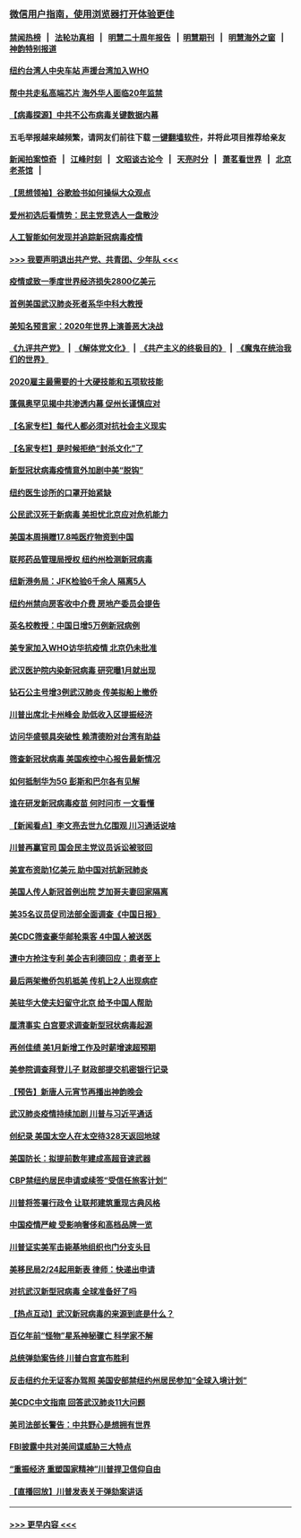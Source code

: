 ### [微信用户指南，使用浏览器打开体验更佳](https://github.com/gfw-breaker/banned-news1/blob/master/indexes/wechat-guide.md?t=0)
#### [禁闻热榜](热点新闻.md?t=0)  &nbsp;&nbsp;|&nbsp;&nbsp; [法轮功真相](https://github.com/gfw-breaker/truth/blob/master/README.md?t=0) &nbsp;&nbsp;|&nbsp;&nbsp; [明慧二十周年报告](https://github.com/gfw-breaker/mh-reports/blob/master/README.md?t=0) &nbsp;&nbsp;|&nbsp;&nbsp;[明慧期刊](https://github.com/gfw-breaker/mh-qikan) &nbsp;&nbsp;|&nbsp;&nbsp; [明慧海外之窗](https://github.com/gfw-breaker/mh-news/blob/master/README.md?t=0) &nbsp;&nbsp;|&nbsp;&nbsp; [神韵特别报道](https://github.com/gfw-breaker/mh-news/blob/master/shenyun.md?t=0)
#### [纽约台湾人中央车站  声援台湾加入WHO](../pages/nsc412/n11857757.md?t=02102222) 
#### [帮中共走私高端芯片 海外华人面临20年监禁](../pages/nsc412/n11855016.md?t=02102222) 
#### [【病毒探源】中共不公布病毒关键数据内幕](../pages/nsc412/n11856584.md?t=02102222) 
#### 五毛举报越来越频繁，请网友们前往下载 [一键翻墙软件](https://github.com/gfw-breaker/ssr-accounts)，并将此项目推荐给亲友
#### [新闻拍案惊奇](https://github.com/gfw-breaker/banned-news1/blob/master/pages/link4.md) &nbsp;&nbsp;|&nbsp;&nbsp; [江峰时刻](https://github.com/gfw-breaker/banned-news1/blob/master/pages/link4.md) &nbsp;&nbsp;|&nbsp;&nbsp; [文昭谈古论今](https://github.com/gfw-breaker/banned-news1/blob/master/pages/link4.md) &nbsp;&nbsp;|&nbsp;&nbsp; [天亮时分](https://github.com/gfw-breaker/banned-news1/blob/master/pages/link4.md) &nbsp;&nbsp;|&nbsp;&nbsp; [萧茗看世界](https://github.com/gfw-breaker/banned-news1/blob/master/pages/link4.md) &nbsp;&nbsp;|&nbsp;&nbsp; [北京老茶馆](https://github.com/gfw-breaker/banned-news1/blob/master/pages/link4.md) &nbsp;&nbsp;|&nbsp;&nbsp; 
#### [【思想领袖】谷歌脸书如何操纵大众观点](../pages/nsc412/n11680874.md?t=02102222) 
#### [爱州初选后看情势：民主党竞选人一盘散沙](../pages/nsc412/n11856557.md?t=02102222) 
#### [人工智能如何发现并追踪新冠病毒疫情](../pages/nsc412/n11856398.md?t=02102222) 
#### [>>> 我要声明退出共产党、共青团、少年队 <<<](https://github.com/begood0513/goodnews/blob/master/quit/letter.md) 
#### [疫情或致一季度世界经济损失2800亿美元](../pages/nsc412/n11855639.md?t=02102222) 
#### [首例美国武汉肺炎死者系华中科大教授](../pages/nsc412/n11855500.md?t=02102222) 
#### [美知名预言家：2020年世界上演善恶大决战](../pages/nsc412/n11855418.md?t=02102222) 
#### [《九评共产党》](https://github.com/begood0513/9ping.md/blob/master/README.md) &nbsp;|&nbsp; [《解体党文化》](../../../../jtdwh.md/blob/master/README.md)  &nbsp;|&nbsp; [《共产主义的终极目的》](../../../../gczydzjmd.md/blob/master/README.md) &nbsp;|&nbsp; [《魔鬼在统治我们的世界》](../../../../mgztzwmdsj.md/blob/master/README.md) 
#### [2020雇主最需要的十大硬技能和五项软技能](../pages/nsc412/n11850953.md?t=02102222) 
#### [蓬佩奥罕见揭中共渗透内幕 促州长谨慎应对](../pages/nsc412/n11854685.md?t=02102222) 
#### [【名家专栏】每代人都必须对抗社会主义现实](../pages/nsc412/n11831412.md?t=02102222) 
#### [【名家专栏】是时候拒绝“封杀文化”了](../pages/nsc412/n11814093.md?t=02102222) 
#### [新型冠状病毒疫情意外加剧中美“脱钩”](../pages/nsc412/n11854475.md?t=02102222) 
#### [纽约医生诊所的口罩开始紧缺](../pages/nsc412/n11853364.md?t=02102222) 
#### [公民武汉死于新病毒 美担忧北京应对危机能力](../pages/nsc412/n11854331.md?t=02102222) 
#### [美国本周捐赠17.8吨医疗物资到中国](../pages/nsc412/n11854269.md?t=02102222) 
#### [联邦药品管理局授权  纽约州检测新冠病毒](../pages/nsc412/n11853371.md?t=02102222) 
#### [纽新港务局：JFK检验6千余人  隔离5人](../pages/nsc412/n11853366.md?t=02102222) 
#### [纽约州禁向房客收中介费  房地产委员会提告](../pages/nsc412/n11853360.md?t=02102222) 
#### [英名校教授：中国日增5万例新冠病例](../pages/nsc412/n11854174.md?t=02102222) 
#### [美专家加入WHO访华抗疫情 北京仍未批准](../pages/nsc412/n11854043.md?t=02102222) 
#### [武汉医护院内染新冠病毒 研究曝1月就出现](../pages/nsc412/n11852928.md?t=02102222) 
#### [钻石公主号增3例武汉肺炎 传美拟船上撤侨](../pages/nsc412/n11853240.md?t=02102222) 
#### [川普出席北卡州峰会 助低收入区提振经济](../pages/nsc412/n11853232.md?t=02102222) 
#### [访问华盛顿具突破性 赖清德盼对台湾有助益](../pages/nsc412/n11853129.md?t=02102222) 
#### [筛查新冠状病毒 美国疾控中心报告最新情况](../pages/nsc412/n11853070.md?t=02102222) 
#### [如何抵制华为5G 彭斯和巴尔各有见解](../pages/nsc412/n11852535.md?t=02102222) 
#### [谁在研发新冠病毒疫苗 何时问市 一文看懂](../pages/nsc412/n11852840.md?t=02102222) 
#### [【新闻看点】李文亮去世九亿围观 川习通话说啥](../pages/nsc412/n11852360.md?t=02102222) 
#### [川普再赢官司 国会民主党议员诉讼被驳回](../pages/nsc412/n11852287.md?t=02102222) 
#### [美宣布资助1亿美元 助中国对抗新冠肺炎](../pages/nsc412/n11852531.md?t=02102222) 
#### [美国人传人新冠首例出院 芝加哥夫妻回家隔离](../pages/nsc412/n11852452.md?t=02102222) 
#### [美35名议员促司法部全面调查《中国日报》](../pages/nsc412/n11852435.md?t=02102222) 
#### [美CDC筛查豪华邮轮乘客 4中国人被送医](../pages/nsc412/n11852085.md?t=02102222) 
#### [遭中方抢注专利 美企吉利德回应：患者至上](../pages/nsc412/n11852037.md?t=02102222) 
#### [最后两架撤侨包机抵美 传机上2人出现病症](../pages/nsc412/n11852173.md?t=02102222) 
#### [美驻华大使夫妇留守北京 给予中国人帮助](../pages/nsc412/n11852165.md?t=02102222) 
#### [厘清事实 白宫要求调查新型冠状病毒起源](../pages/nsc412/n11852106.md?t=02102222) 
#### [再创佳绩 美1月新增工作及时薪增速超预期](../pages/nsc412/n11852174.md?t=02102222) 
#### [美参院调查拜登儿子 财政部提交机密银行记录](../pages/nsc412/n11851808.md?t=02102222) 
#### [【预告】新唐人元宵节再播出神韵晚会](../pages/nsc412/n11843192.md?t=02102222) 
#### [武汉肺炎疫情持续加剧 川普与习近平通话](../pages/nsc412/n11851613.md?t=02102222) 
#### [创纪录 美国太空人在太空待328天返回地球](../pages/nsc412/n11851266.md?t=02102222) 
#### [美国防长：拟提前数年建成高超音速武器](../pages/nsc412/n11850959.md?t=02102222) 
#### [CBP禁纽约居民申请或续签“受信任旅客计划”](../pages/nsc412/n11850857.md?t=02102222) 
#### [川普将签署行政令 让联邦建筑重现古典风格](../pages/nsc412/n11850654.md?t=02102222) 
#### [中国疫情严峻 受影响奢侈和高档品牌一览](../pages/nsc412/n11850319.md?t=02102222) 
#### [川普证实美军击毙基地组织也门分支头目](../pages/nsc412/n11850383.md?t=02102222) 
#### [美移民局2/24起用新表 律师：快递出申请](../pages/nsc412/n11848220.md?t=02102222) 
#### [对抗武汉新型冠病毒 全球准备好了吗](../pages/nsc412/n11850142.md?t=02102222) 
#### [【热点互动】武汉新冠病毒的来源到底是什么？](../pages/nsc412/n11849749.md?t=02102222) 
#### [百亿年前“怪物”星系神秘骤亡 科学家不解](../pages/nsc412/n11849863.md?t=02102222) 
#### [总统弹劾案告终 川普白宫宣布胜利](../pages/nsc412/n11849985.md?t=02102222) 
#### [反击纽约允无证客办驾照  美国安部禁纽约州居民参加“全球入境计划”](../pages/nsc412/n11849828.md?t=02102222) 
#### [美CDC中文指南 回答武汉肺炎11大问题](../pages/nsc412/n11849703.md?t=02102222) 
#### [美司法部长警告：中共野心是想拥有世界](../pages/nsc412/n11849769.md?t=02102222) 
#### [FBI披露中共对美间谍威胁三大特点](../pages/nsc412/n11849700.md?t=02102222) 
#### [“重振经济 重塑国家精神”川普捍卫信仰自由](../pages/nsc412/n11849641.md?t=02102222) 
#### [【直播回放】川普发表关于弹劾案讲话](../pages/nsc412/n11849472.md?t=02102222) 

----
#### [ >>> 更早内容 <<< ](../indexes/nsc412-earlier.md)
